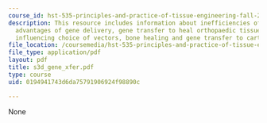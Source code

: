 ```yaml
---
course_id: hst-535-principles-and-practice-of-tissue-engineering-fall-2004
description: This resource includes information about inefficiencies of protein delivery,
  advantages of gene delivery, gene transfer to heal orthopaedic tissues, factors
  influencing choice of vectors, bone healing and gene transfer to cartilage defects.
file_location: /coursemedia/hst-535-principles-and-practice-of-tissue-engineering-fall-2004/0194941743d6da75791906924f98890c_s3d_gene_xfer.pdf
file_type: application/pdf
layout: pdf
title: s3d_gene_xfer.pdf
type: course
uid: 0194941743d6da75791906924f98890c

---
```

None